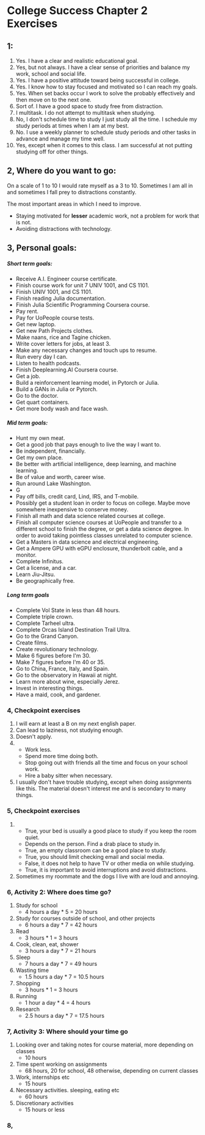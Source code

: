 
# College Success Chapter 2 Exercises

## 1:
1. Yes. I have a clear and realistic educational goal.
2. Yes, but not always. I have a clear sense of priorities and balance my work, school and social life.
3. Yes. I have a positive attitude toward being successful in college.
4. Yes. I know how to stay focused and motivated so I can reach my goals.
5. Yes. When set backs occur I work to solve the probably effectively and then move on to the next one.
6. Sort of. I have a good space to study free from distraction.
7. I multitask. I do not attempt to multitask when studying.
8. No, I don't schedule time to study I just study all the time. I schedule my study periods at times when I am at my best.
9. No. I use a weekly planner to schedule study periods and other tasks in advance and manage my time well.
10. Yes, except when it comes to this class. I am successful at not putting studying off for other things.

## 2, Where do you want to go:
On a scale of 1 to 10 I would rate myself as a 3 to 10. Sometimes I am all in and sometimes I fall prey to distractions constantly.

The most important areas in which I need to improve.
* Staying motivated for **lesser** academic work, not a problem for work that is not.
* Avoiding distractions with technology.

## 3, Personal goals:
##### Short term goals:
* Receive A.I. Engineer course certificate.
* Finish course work for unit 7 UNIV 1001, and CS 1101.
* Finish UNIV 1001, and CS 1101.
* Finish reading Julia documentation.
* Finish Julia Scientific Programming Coursera course.
* Pay rent.
* Pay for UoPeople course tests.
* Get new laptop.
* Get new Path Projects clothes.
* Make naans, rice and Tagine chicken.
* Write cover letters for jobs, at least 3.
* Make any necessary changes and touch ups to resume.
* Run every day I can.
* Listen to health podcasts.
* Finish Deeplearning.AI Coursera course.
* Get a job.
* Build a reinforcement learning model, in Pytorch or Julia.
* Build a GANs in Julia or Pytorch.
* Go to the doctor.
* Get quart containers.
* Get more body wash and face wash.
##### Mid term goals:
* Hunt my own meat.
* Get a good job that pays enough to live the way I want to.
* Be independent, financially.
* Get my own place.
* Be better with artificial intelligence, deep learning, and machine learning.
* Be of value and worth, career wise.
* Run around Lake Washington.
* G
* Pay off bills, credit card, Lind, IRS, and T-mobile.
* Possibly get a student loan in order to focus on college. Maybe move somewhere inexpensive to conserve money.
* Finish all math and data science related courses at college.
* Finish all computer science courses at UoPeople and transfer to a different school to finish the degree, or get a data science degree. In order to avoid taking pointless classes unrelated to computer science.
* Get a Masters in data science and electrical engineering.
* Get a Ampere GPU with eGPU enclosure, thunderbolt cable, and a monitor.
* Complete Infinitus.
* Get a license, and a car.
* Learn Jiu-Jitsu.
* Be geographically free.
##### Long term goals
* Complete Vol State in less than 48 hours.
* Complete triple crown.
* Complete Tarheel ultra.
* Complete Orcas Island Destination Trail Ultra.
* Go to the Grand Canyon.
* Create films.
* Create revolutionary technology.
* Make 6 figures before I'm 30.
* Make 7 figures before I'm 40 or 35.
* Go to China, France, Italy, and Spain.
* Go to the observatory in Hawaii at night.
* Learn more about wine, especially Jerez.
* Invest in interesting things.
* Have a maid, cook, and gardener.

### 4, Checkpoint exercises
1. I will earn at least a B on my next english paper.
2. Can lead to laziness, not studying enough.
3. Doesn't apply.
4. 
    * Work less.
    * Spend more time doing both.
    * Stop going out with friends all the time and focus on your school work.
    * Hire a baby sitter when necessary.
5. I usually don't have trouble studying, except when doing assignments like this. The material doesn't interest me and is secondary to many things.

### 5, Checkpoint exercises
1. 
    * True, your bed is usually a good place to study if you keep the room quiet.
    * Depends on the person. Find a drab place to study in.
    * True, an empty classroom can be a good place to study.
    * True, you should limit checking email and social media.
    * False, it does not help to have TV or other media on while studying.
    * True, it is important to avoid interruptions and avoid distractions.
2. Sometimes my roommate and the dogs I live with are loud and annoying.

### 6, Activity 2: Where does time go?
1. Study for school
    * 4 hours a day * 5 = 20 hours
2. Study for courses outside of school, and other projects
    * 6 hours a day * 7 = 42 hours
3. Read
    * 3 hours * 1 = 3 hours
4. Cook, clean, eat, shower
    * 3 hours a day * 7 = 21 hours
5. Sleep
    * 7 hours a day * 7 = 49 hours
6. Wasting time
    * 1.5 hours a day * 7 = 10.5 hours
7. Shopping
    * 3 hours * 1 = 3 hours
8. Running
    * 1 hour a day * 4 = 4 hours
9. Research
    * 2.5 hours a day * 7 = 17.5 hours
### 7, Activity 3: Where should your time go
1. Looking over and taking notes for course material, more depending on classes
    * 10 hours
2. Time spent working on assignments
    * 68 hours, 20 for school, 48 otherwise, depending on current classes
3. Work, internships etc
    * 15 hours
4. Necessary activities. sleeping, eating etc
    * 60 hours
5. Discretionary activities
    * 15 hours or less

### 8, 